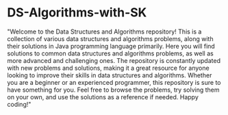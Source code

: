 # DS-Algorithms-with-SK
"Welcome to the Data Structures and Algorithms repository! This is a collection of various data structures and algorithms problems, along with their solutions in Java programming language primarily. Here you will find solutions to common data structures and algorithms problems, as well as more advanced and challenging ones. The repository is constantly updated with new problems and solutions, making it a great resource for anyone looking to improve their skills in data structures and algorithms. Whether you are a beginner or an experienced programmer, this repository is sure to have something for you. Feel free to browse the problems, try solving them on your own, and use the solutions as a reference if needed. Happy coding!"


